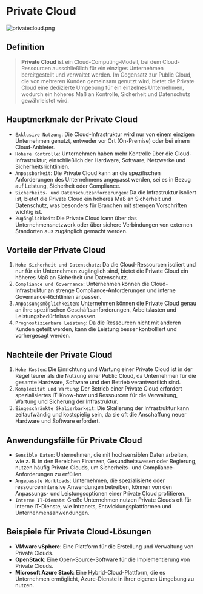 # Private Cloud
![privatecloud.png](https://th.bing.com/th/id/R.84604d81a105dc0e1a6ea23116b1367b?rik=I9Df19861Fj%2bHQ&riu=http%3a%2f%2fwww.visorvdi.com%2fwp-content%2fuploads%2f2018%2f04%2fCloud-1.png&ehk=Lf4O6fPpAoDCL1HVDx3NYx%2bOCNaCOTPJrTHkP6hBk0U%3d&risl=&pid=ImgRaw&r=0)

## Definition
> **Private Cloud** ist ein Cloud-Computing-Modell, bei dem Cloud-Ressourcen ausschließlich für ein einziges Unternehmen bereitgestellt und verwaltet werden. Im Gegensatz zur Public Cloud, die von mehreren Kunden gemeinsam genutzt wird, bietet die Private Cloud eine dedizierte Umgebung für ein einzelnes Unternehmen, wodurch ein höheres Maß an Kontrolle, Sicherheit und Datenschutz gewährleistet wird.

## Hauptmerkmale der Private Cloud
- `Exklusive Nutzung`: Die Cloud-Infrastruktur wird nur von einem einzigen Unternehmen genutzt, entweder vor Ort (On-Premise) oder bei einem Cloud-Anbieter.
- `Höhere Kontrolle`: Unternehmen haben mehr Kontrolle über die Cloud-Infrastruktur, einschließlich der Hardware, Software, Netzwerke und Sicherheitsrichtlinien.
- `Anpassbarkeit`: Die Private Cloud kann an die spezifischen Anforderungen des Unternehmens angepasst werden, sei es in Bezug auf Leistung, Sicherheit oder Compliance.
- `Sicherheits- und Datenschutzanforderungen`: Da die Infrastruktur isoliert ist, bietet die Private Cloud ein höheres Maß an Sicherheit und Datenschutz, was besonders für Branchen mit strengen Vorschriften wichtig ist.
- `Zugänglichkeit`: Die Private Cloud kann über das Unternehmensnetzwerk oder über sichere Verbindungen von externen Standorten aus zugänglich gemacht werden.

## Vorteile der Private Cloud
1. `Hohe Sicherheit und Datenschutz`: Da die Cloud-Ressourcen isoliert und nur für ein Unternehmen zugänglich sind, bietet die Private Cloud ein höheres Maß an Sicherheit und Datenschutz.
2. `Compliance und Governance`: Unternehmen können die Cloud-Infrastruktur an strenge Compliance-Anforderungen und interne Governance-Richtlinien anpassen.
3. `Anpassungsmöglichkeiten`: Unternehmen können die Private Cloud genau an ihre spezifischen Geschäftsanforderungen, Arbeitslasten und Leistungsbedürfnisse anpassen.
4. `Prognostizierbare Leistung`: Da die Ressourcen nicht mit anderen Kunden geteilt werden, kann die Leistung besser kontrolliert und vorhergesagt werden.

## Nachteile der Private Cloud
1. `Hohe Kosten`: Die Einrichtung und Wartung einer Private Cloud ist in der Regel teurer als die Nutzung einer Public Cloud, da Unternehmen für die gesamte Hardware, Software und den Betrieb verantwortlich sind.
2. `Komplexität und Wartung`: Der Betrieb einer Private Cloud erfordert spezialisiertes IT-Know-how und Ressourcen für die Verwaltung, Wartung und Sicherung der Infrastruktur.
3. `Eingeschränkte Skalierbarkeit`: Die Skalierung der Infrastruktur kann zeitaufwändig und kostspielig sein, da sie oft die Anschaffung neuer Hardware und Software erfordert.

## Anwendungsfälle für Private Cloud
- `Sensible Daten`: Unternehmen, die mit hochsensiblen Daten arbeiten, wie z. B. in den Bereichen Finanzen, Gesundheitswesen oder Regierung, nutzen häufig Private Clouds, um Sicherheits- und Compliance-Anforderungen zu erfüllen.
- `Angepasste Workloads`: Unternehmen, die spezialisierte oder ressourcenintensive Anwendungen betreiben, können von den Anpassungs- und Leistungsoptionen einer Private Cloud profitieren.
- `Interne IT-Dienste`: Große Unternehmen nutzen Private Clouds oft für interne IT-Dienste, wie Intranets, Entwicklungsplattformen und Unternehmensanwendungen.

## Beispiele für Private Cloud-Lösungen
- **VMware vSphere**: Eine Plattform für die Erstellung und Verwaltung von Private Clouds.
- **OpenStack**: Eine Open-Source-Software für die Implementierung von Private Clouds.
- **Microsoft Azure Stack**: Eine Hybrid-Cloud-Plattform, die es Unternehmen ermöglicht, Azure-Dienste in ihrer eigenen Umgebung zu nutzen.
